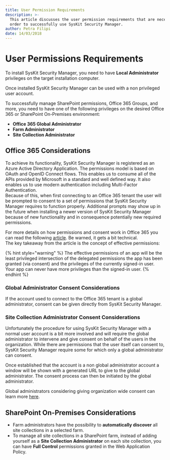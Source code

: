 ```yaml
---
title: User Permission Requirements
description: >-
  This article discusses the user permission requirements that are necessary in
  order to successfully use SysKit Security Manager.
author: Petra Filipi
date: 14/03/2018
---
```


# User Permissions Requirements

To install SysKit Security Manager, you need to have **Local Administrator** privileges on the target installation computer.

Once installed SysKit Security Manager can be used with a non privileged user account.

To successfully manage SharePoint permissions, Office 365 Groups, and more, you need to have one of the following privileges on the desired Office 365 or SharePoint On-Premises environment:

* **Office 365 Global Administrator**
* **Farm Administrator**
* **Site Collection Administrator**

## Office 365 Considerations

To achieve its functionality, SysKit Security Manager is registered as an Azure Active Directory Application. The permissions model is based on OAuth and OpenID Connect flows. This enables us to consume all of the APIs provided by Microsoft in a standard and well defined way. It also enables us to use modern authentication including Multi-Factor Authentication.  
Because of this, when first connecting to an Office 365 tenant the user will be prompted to consent to a set of permissions that SysKit Security Manager requires to function properly. Additional prompts may show up in the future when installing a newer version of SysKit Security Manager because of new functionality and in consequence potentially new required permissions.

For more details on how permissions and consent work in Office 365 you can read the following [article](https://docs.microsoft.com/en-us/azure/active-directory/develop/v2-permissions-and-consent). Be warned, it gets a bit technical.  
The key takeaway from the article is the concept of effective permissions:

{% hint style="warning" %}
The effective permissions of an app will be the least privileged intersection of the delegated permissions the app has been granted \(via consent\) and the privileges of the currently signed-in user. Your app can never have more privileges than the signed-in user.
{% endhint %}

### Global Administrator Consent Considerations

If the account used to connect to the Office 365 tenant is a global administrator, consent can be given directly from SysKit Security Manager.

### Site Collection Administrator Consent Considerations

Unfortunately the procedure for using SysKit Security Manager with a normal user account is a bit more involved and will require the global administrator to intervene and give consent on behalf of the users in the organization. While there are permissions that the user itself can consent to, SysKit Security Manager require some for which only a global administrator can consent.

Once established that the account is a non global administrator account a window will be shown with a generated URL to give to the global administrator. The consent process can then be initiated by the global administrator.

Global administrators considering giving organization wide consent can learn more [here](global-admin-consent.md).

## SharePoint On-Premises Considerations

* Farm administrators have the possibility to **automatically discover** all site collections in a selected farm.
* To manage all site collections in a SharePoint farm, instead of adding yourself as a **Site Collection Administrator** on each site collection, you can have **Full Control** permissions granted in the Web Application Policy.


